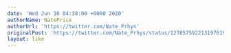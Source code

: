 ```yaml
---
date: 'Wed Jun 10 04:38:00 +0000 2020'
authorName: NatePrice
authorUrl: 'https://twitter.com/Nate_Prhys'
originalPost: 'https://twitter.com/Nate_Prhys/status/1270575922131976193'
layout: like
---
```

